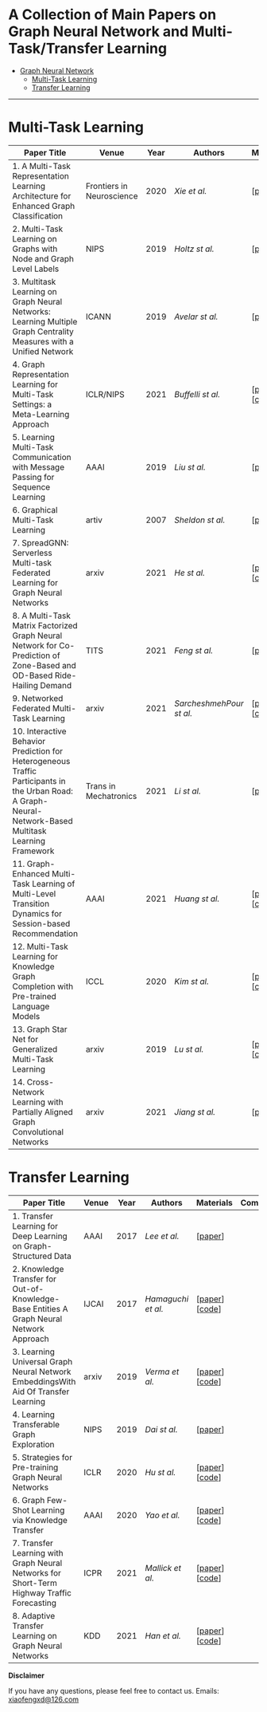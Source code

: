 # A Collection of Main Papers on Graph Neural Network and Multi-Task/Transfer Learning

- [Graph Neural Network](#Graph-Neural-Network)
  - [Multi-Task Learning](#Multi-Task-Learning)
  - [Transfer Learning](#Transfer-Learning)

----------

# Multi-Task Learning

| Paper Title                                                  | Venue | Year | Authors        | Materials                                                    | Comment                                                      |
| ------------------------------------------------------------ | ----- | ---- | -------------- | ------------------------------------------------------------ | ------------------------------------------------------------ |
| 1. A Multi-Task Representation Learning Architecture for Enhanced Graph Classification | Frontiers in Neuroscience  | 2020 | _Xie et al._ | [[paper](https://www.frontiersin.org/articles/10.3389/fnins.2019.01395/full)]  |  |
| 2. Multi-Task Learning on Graphs with Node and Graph Level Labels       | NIPS  | 2019 | _Holtz st al._  | [[paper](https://grlearning.github.io/papers/132.pdf)]  |  |
| 3. Multitask Learning on Graph Neural Networks: Learning Multiple Graph Centrality Measures with a Unified Network | ICANN | 2019 | _Avelar st al._  | [[paper](https://arxiv.org/abs/1809.07695)]        |                                                              |
| 4. Graph Representation Learning for Multi-Task Settings: a Meta-Learning Approach       | ICLR/NIPS  | 2021 | _Buffelli st al._ | [[paper](https://openreview.net/forum?id=HmAhqnu3qu)] [[code](https://github.com/DavideBuffelli/SAME)] |  |
| 5. Learning Multi-Task Communication with Message Passing for Sequence Learning | AAAI  | 2019 | _Liu st al._  | [[paper](https://www.researchgate.net/publication/335546044_Learning_Multi-Task_Communication_with_Message_Passing_for_Sequence_Learning)]  |  |
| 6. Graphical Multi-Task Learning | artiv | 2007 | _Sheldon st al._  | [[paper](https://people.cs.umass.edu/~sheldon/papers/graphical.pdf)]  |                                                              |
| 7. SpreadGNN: Serverless Multi-task Federated Learning for Graph Neural Networks | arxiv  | 2021 | _He st al._  | [[paper](https://arxiv.org/abs/2106.02743)] [[code](https://github.com/FedML-AI/SpreadGNN)]|  |
| 8. A Multi-Task Matrix Factorized Graph Neural Network for Co-Prediction of Zone-Based and OD-Based Ride-Hailing Demand | TITS  | 2021 | _Feng st al._  | [[paper](https://ieeexplore.ieee.org/stamp/stamp.jsp?tp=&arnumber=9376697&tag=1)]      |                                                              |
| 9. Networked Federated Multi-Task Learning | arxiv  | 2021 | _SarcheshmehPour st al._  | [[paper](https://arxiv.org/abs/2105.12769)] [[code](https://github.com/sahelyiyi/FederatedLearning)] |                                                              |
| 10. Interactive Behavior Prediction for Heterogeneous Traffic Participants in the Urban Road: A Graph-Neural-Network-Based Multitask Learning Framework | Trans in Mechatronics  | 2021 | _Li st al._  | [[paper](https://ieeexplore.ieee.org/stamp/stamp.jsp?tp=&arnumber=9406384)]  |                                                              |
| 11. Graph-Enhanced Multi-Task Learning of Multi-Level Transition Dynamics for Session-based Recommendation | AAAI  | 2021 | _Huang st al._  | [[paper](https://ojs.aaai.org/index.php/AAAI/article/view/16534)] [[code](https://github.com/sessionRec/MTD)] |  
| 12. Multi-Task Learning for Knowledge Graph Completion with Pre-trained Language Models | ICCL  | 2020 | _Kim st al._  | [[paper](https://aclanthology.org/2020.coling-main.153.pdf)] [[code](https://github.com/bosung/MTL-KGC)]  | 
| 13. Graph Star Net for Generalized Multi-Task Learning | arxiv  | 2019 | _Lu st al._  | [[paper](https://arxiv.org/abs/1906.12330)] [[code](https://github.com/graph-star-team/graph_star)]  | 
| 14. Cross-Network Learning with Partially Aligned Graph Convolutional Networks | arxiv  | 2021 | _Jiang st al._  | [[paper](https://arxiv.org/pdf/2106.01583.pdf)]  | 


# Transfer Learning

| Paper Title                                                  | Venue | Year | Authors        | Materials                                                    | Comment |
| ------------------------------------------------------------ | ----- | ---- | -------------- | ------------------------------------------------------------ | ------- |
| 1. Transfer Learning for Deep Learning on Graph-Structured Data | AAAI  | 2017 | _Lee et al._ | [[paper](https://ojs.aaai.org/index.php/AAAI/article/view/10904)]  |         |
| 2. Knowledge Transfer for Out-of-Knowledge-Base Entities A Graph Neural Network Approach      | IJCAI | 2017 | _Hamaguchi et al._  | [[paper](https://www.ijcai.org/proceedings/2017/0250.pdf)] [[code](https://github.com/takuo-h/GNN-for-OOKB)] |         |
| 3. Learning Universal Graph Neural Network EmbeddingsWith Aid Of Transfer Learning | arxiv  | 2019 | _Verma et al._   | [[paper](https://arxiv.org/abs/1909.10086)]    [[code](https://github.com/vermaMachineLearning/Universal-Graph-Embedding-Neural-Network)] |         |
| 4. Learning Transferable Graph Exploration | NIPS  | 2019 | _Dai st al._   | [[paper](https://papers.nips.cc/paper/2019/file/afe434653a898da20044041262b3ac74-Paper.pdf)]  |         |
| 5. Strategies for Pre-training Graph Neural Networks | ICLR  | 2020 | _Hu st al._ | [[paper](https://openreview.net/forum?id=HJlWWJSFDH)] [[code](https://github.com/snap-stanford/pretrain-gnns)]      |         |
| 6. Graph Few-Shot Learning via Knowledge Transfer | AAAI  | 2020 | _Yao et al._  | [[paper](https://arxiv.org/abs/1910.03053)] [[code](https://github.com/huaxiuyao/GFL)] |         |
| 7. Transfer Learning with Graph Neural Networks for Short-Term Highway Traffic Forecasting | ICPR | 2021 | _Mallick et al._  | [[paper](https://ieeexplore.ieee.org/document/9413270)]  [[code](https://github.com/tanwimallick/TL-DCRNN)]                |         |
| 8. Adaptive Transfer Learning on Graph Neural Networks | KDD | 2021 | _Han et al._  | [[paper](https://dl.acm.org/doi/abs/10.1145/3447548.3467450)]  [[code](https://github.com/Sean-Huang65/AUX-TS)]                |         |


**Disclaimer**

If you have any questions, please feel free to contact us.
Emails: xiaofengxd@126.com

